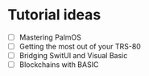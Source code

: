 # Tutorial ideas

- [ ] Mastering PalmOS
- [ ] Getting the most out of your TRS-80
- [ ] Bridging SwitUI and Visual Basic
- [ ] Blockchains with BASIC
